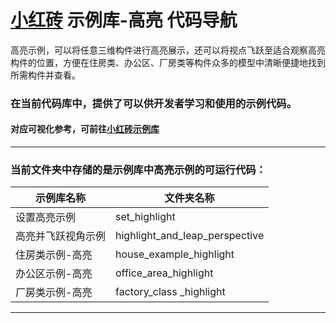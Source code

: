 # [小红砖](www.bos.xyz) 示例库-高亮 代码导航


高亮示例，可以将任意三维构件进行高亮展示，还可以将视点飞跃至适合观察高亮构件的位置，方便在住房类、办公区、厂房类等构件众多的模型中清晰便捷地找到所需构件并查看。

### 在当前代码库中，提供了可以供开发者学习和使用的示例代码。

#### 对应可视化参考，可前往[小红砖示例库](https://www.bos.xyz/examples/)

---

### 当前文件夹中存储的是示例库中高亮示例的可运行代码：

示例库名称 | 文件夹名称 
------------ | ------------- 
设置高亮示例 | set_highlight
高亮并飞跃视角示例 | highlight_and_leap_perspective
住房类示例-高亮 | house_example_highlight
办公区示例-高亮 | office_area_highlight
厂房类示例-高亮 | factory_class _highlight

---
